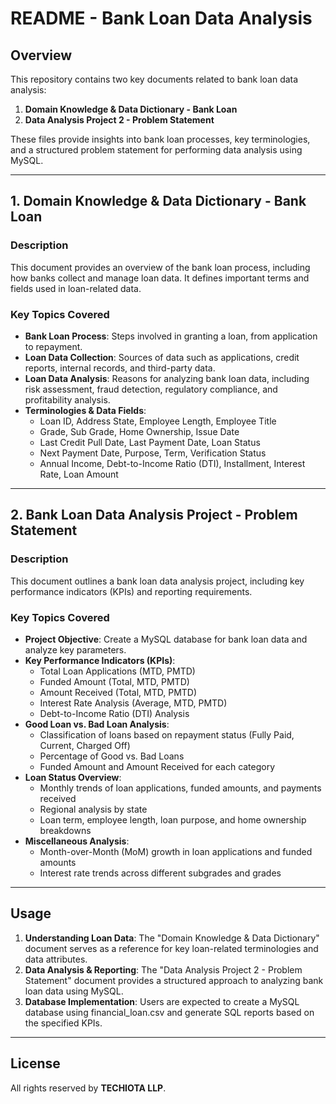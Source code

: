 # README - Bank Loan Data Analysis

## Overview
This repository contains two key documents related to bank loan data analysis:
1. **Domain Knowledge & Data Dictionary - Bank Loan**
2. **Data Analysis Project 2 - Problem Statement**

These files provide insights into bank loan processes, key terminologies, and a structured problem statement for performing data analysis using MySQL.

---

## 1. Domain Knowledge & Data Dictionary - Bank Loan
### **Description**
This document provides an overview of the bank loan process, including how banks collect and manage loan data. It defines important terms and fields used in loan-related data.

### **Key Topics Covered**
- **Bank Loan Process**: Steps involved in granting a loan, from application to repayment.
- **Loan Data Collection**: Sources of data such as applications, credit reports, internal records, and third-party data.
- **Loan Data Analysis**: Reasons for analyzing bank loan data, including risk assessment, fraud detection, regulatory compliance, and profitability analysis.
- **Terminologies & Data Fields**:
  - Loan ID, Address State, Employee Length, Employee Title
  - Grade, Sub Grade, Home Ownership, Issue Date
  - Last Credit Pull Date, Last Payment Date, Loan Status
  - Next Payment Date, Purpose, Term, Verification Status
  - Annual Income, Debt-to-Income Ratio (DTI), Installment, Interest Rate, Loan Amount

---

## 2. Bank Loan Data Analysis Project  - Problem Statement
### **Description**
This document outlines a bank loan data analysis project, including key performance indicators (KPIs) and reporting requirements.

### **Key Topics Covered**
- **Project Objective**: Create a MySQL database for bank loan data and analyze key parameters.
- **Key Performance Indicators (KPIs)**:
  - Total Loan Applications (MTD, PMTD)
  - Funded Amount (Total, MTD, PMTD)
  - Amount Received (Total, MTD, PMTD)
  - Interest Rate Analysis (Average, MTD, PMTD)
  - Debt-to-Income Ratio (DTI) Analysis
- **Good Loan vs. Bad Loan Analysis**:
  - Classification of loans based on repayment status (Fully Paid, Current, Charged Off)
  - Percentage of Good vs. Bad Loans
  - Funded Amount and Amount Received for each category
- **Loan Status Overview**:
  - Monthly trends of loan applications, funded amounts, and payments received
  - Regional analysis by state
  - Loan term, employee length, loan purpose, and home ownership breakdowns
- **Miscellaneous Analysis**:
  - Month-over-Month (MoM) growth in loan applications and funded amounts
  - Interest rate trends across different subgrades and grades

---

## Usage
1. **Understanding Loan Data**: The "Domain Knowledge & Data Dictionary" document serves as a reference for key loan-related terminologies and data attributes.
2. **Data Analysis & Reporting**: The "Data Analysis Project 2 - Problem Statement" document provides a structured approach to analyzing bank loan data using MySQL.
3. **Database Implementation**: Users are expected to create a MySQL database using financial_loan.csv and generate SQL reports based on the specified KPIs.

---

## License
All rights reserved by **TECHIOTA LLP**.


